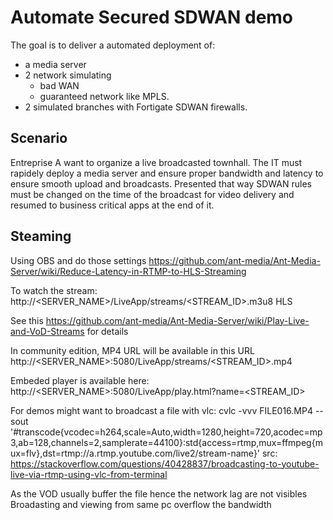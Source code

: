 # Automate Secured SDWAN demo

The goal is to deliver a automated deployment of:
 - a media server
 - 2 network simulating
    * bad WAN 
    * guaranteed network like MPLS.
 - 2 simulated branches with Fortigate SDWAN firewalls.
 
 ## Scenario
 
 Entreprise A want to organize a live broadcasted townhall. The IT must rapidely deploy a media server and ensure proper bandwidth and latency to ensure smooth upload and broadcasts.
 Presented that way SDWAN rules must be changed on the time of the broadcast for video delivery and resumed to business critical apps at the end of it.
 
 
 ## Steaming
 
 Using OBS and do those settings
 https://github.com/ant-media/Ant-Media-Server/wiki/Reduce-Latency-in-RTMP-to-HLS-Streaming
 
 To watch the stream:
 http://<SERVER_NAME>/LiveApp/streams/<STREAM_ID>.m3u8 HLS
 
 See this https://github.com/ant-media/Ant-Media-Server/wiki/Play-Live-and-VoD-Streams for details
 
 In community edition, MP4 URL will be available in this URL http://<SERVER_NAME>:5080/LiveApp/streams/<STREAM_ID>.mp4

Embeded player is available here:
http://<SERVER_NAME>:5080/LiveApp/play.html?name=<STREAM_ID> 

For demos might want to broadcast a file with vlc:
 cvlc  -vvv FILE016.MP4 --sout '#transcode{vcodec=h264,scale=Auto,width=1280,height=720,acodec=mp3,ab=128,channels=2,samplerate=44100}:std{access=rtmp,mux=ffmpeg{mux=flv},dst=rtmp://a.rtmp.youtube.com/live2/stream-name}'
src: https://stackoverflow.com/questions/40428837/broadcasting-to-youtube-live-via-rtmp-using-vlc-from-terminal
 
 As the VOD usually buffer the file hence the network lag are not visibles
 Broadasting and viewing from same pc overflow the bandwidth